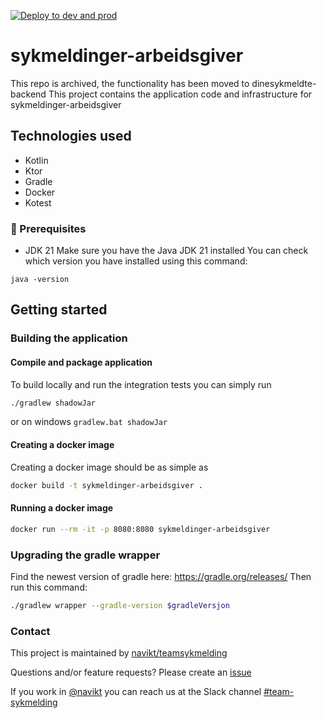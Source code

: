 [![Deploy to dev and prod](https://github.com/navikt/sykmeldinger-arbeidsgiver/actions/workflows/deploy.yml/badge.svg)](https://github.com/navikt/sykmeldinger-arbeidsgiver/actions/workflows/deploy.yml)

# sykmeldinger-arbeidsgiver

This repo is archived, the functionality has been moved to dinesykmeldte-backend
This project contains the application code and infrastructure for sykmeldinger-arbeidsgiver

## Technologies used
* Kotlin
* Ktor
* Gradle
* Docker
* Kotest

### :scroll: Prerequisites
* JDK 21
  Make sure you have the Java JDK 21 installed
  You can check which version you have installed using this command:
``` shell
java -version
```


## Getting started
### Building the application
#### Compile and package application
To build locally and run the integration tests you can simply run
``` bash
./gradlew shadowJar
```
or  on windows 
`gradlew.bat shadowJar`

#### Creating a docker image
Creating a docker image should be as simple as
``` bash
docker build -t sykmeldinger-arbeidsgiver .
```

#### Running a docker image
``` bash
docker run --rm -it -p 8080:8080 sykmeldinger-arbeidsgiver
```

### Upgrading the gradle wrapper
Find the newest version of gradle here: https://gradle.org/releases/ Then run this command:

``` bash
./gradlew wrapper --gradle-version $gradleVersjon
```

### Contact

This project is maintained by [navikt/teamsykmelding](CODEOWNERS)

Questions and/or feature requests? Please create an [issue](https://github.com/navikt/sykmeldinger-arbeidsgiver/issues)

If you work in [@navikt](https://github.com/navikt) you can reach us at the Slack
channel [#team-sykmelding](https://nav-it.slack.com/archives/CMA3XV997)
